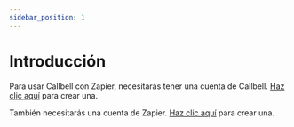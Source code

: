 ```yaml
---
sidebar_position: 1
---
```


# Introducción

Para usar Callbell con Zapier, necesitarás tener una cuenta de Callbell. [Haz clic aquí](https://dash.callbell.eu/users/sign_up) para crear una.

También necesitarás una cuenta de Zapier. [Haz clic aquí](https://zapier.com/sign-up) para crear una.